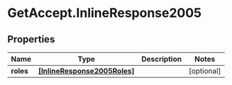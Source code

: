 # GetAccept.InlineResponse2005

## Properties
Name | Type | Description | Notes
------------ | ------------- | ------------- | -------------
**roles** | [**[InlineResponse2005Roles]**](InlineResponse2005Roles.md) |  | [optional] 
